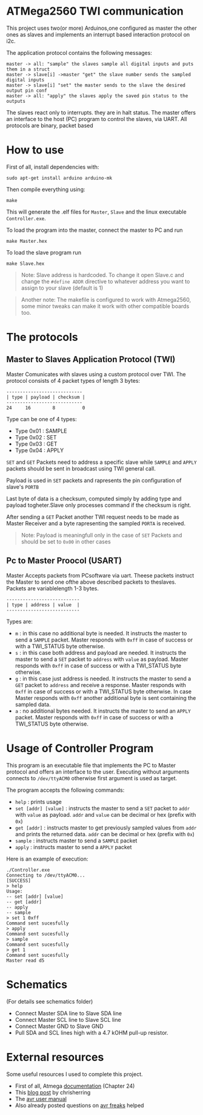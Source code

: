 # ATMega2560 TWI communication 
This project uses two(or more) Arduinos,one configured as master the other ones as slaves and implements an interrupt based interaction protocol on i2c.


The application protocol contains the following messages:
``` 
master -> all: "sample" the slaves sample all digital inputs and puts them in a struct 
master -> slave[i] ->master "get" the slave number sends the sampled digital inputs 
master -> slave[i] "set" the master sends to the slave the desired output pin conf
master -> all: "apply" the slaves apply the saved pin status to the outputs
```
The slaves react only to interrupts. they are in halt status. The master offers an interface to the host (PC) program to control the slaves, via UART. All protocols are binary, packet based

# How to use
First of all, install dependencies with:
```
sudo apt-get install arduino arduino-mk
```
Then compile everything using:
```
make
```
This will generate the .elf files for `Master`, `Slave` and the linux executable `Controller.exe`.

To load the program into the master, connect the master to PC and run
```
make Master.hex
```
To load the slave program run
```
make Slave.hex
```

>Note: Slave address is hardcoded. To change it open Slave.c and change the `#define ADDR` directive to whatever address you want to assign to your slave (default is 1)

>Another note: The makefile is configured to work with Atmega2560, some minor tweaks can make it work with other compatible boards too.

# The protocols
## Master to Slaves Application Protocol (TWI)

 Master Comunicates with slaves using a custom protocol over TWI. The protocol consists of 4 packet types of length 3 bytes:

 ```
----------------------------
| type | payload | checksum |
----------------------------
24     16        8          0
 ```

 Type can be one of 4 types:
 * Type 0x01 :  SAMPLE
 * Type 0x02 :  SET
 * Type 0x03 :  GET
 * Type 0x04 :  APPLY

`SET` and `GET` Packets need to address a specific slave while `SAMPLE` and `APPLY` packets should be sent in broadcast using TWI general call.

Payload is used in `SET` packets and rapresents the pin configuration of slave's `PORTB`

Last byte of data is a checksum, computed simply by adding type and payload togheter.Slave only processes command if the checksum is right.

After sending a `GET` Packet another TWI request needs to be made as Master Receiver and a byte rapresenting the sampled `PORTA` is received.

 >Note: Payload is meaningfull only in the case of `SET` Packets and should be set to `0x00` in other cases

## Pc to Master Proocol (USART)
Master Accepts packets from PCsoftware via uart. Theese packets instruct the Master to send one ofthe above described packets to theslaves. Packets are variablelength 1-3 bytes.
```
---------------------------
| type | address | value  |
---------------------------
```
Types are:
* `m` : in this case no additional byte is needed. It instructs the master to send a `SAMPLE` packet. Master responds with `0xff` in case of success or with a TWI_STATUS byte otherwise.
* `s` : in this case both address and payload are needed. It instructs the master to send a `SET` packet to `address` with `value` as payload. Master responds with `0xff` in case of success or with a TWI_STATUS byte otherwise.
* `g` : in this case just address is needed. It instructs the master to send a `GET` packet to `address` and receive a response. Master responds with `0xff` in case of success or with a TWI_STATUS byte otherwise. In case Master responds with `0xff` another additional byte is sent containing the sampled data.
* `a` : no additional bytes needed. It instructs the master to send an `APPLY` packet. Master responds with `0xff` in case of success or with a TWI_STATUS byte otherwise.

# Usage of Controller Program
This program is an executable file that implements the PC to Master protocol and offers an interface to the user. Executing without arguments connects to `/dev/ttyACM0` otherwise first argument is used as target.

The program accepts the following commands:

* `help` : prints usage
* `set [addr] [value]` : instructs the master to send a `SET` packet to `addr` with `value` as payload. `addr` and `value` can be decimal or hex (prefix with `0x`)
* `get [addr]` : instructs master to get previously sampled values from `addr` and prints the returned data. `addr` can be decimal or hex (prefix with `0x`)
* `sample` : instructs master to send a `SAMPLE` packet
* `apply` : instructs master to send a `APPLY` packet

Here is an example of execution:
```
./Controller.exe
Connecting to /dev/ttyACM0...
[SUCCESS]
> help
Usage:
-- set [addr] [value]
-- get [addr]
-- apply
-- sample
> set 1 0xff
Command sent sucesfully
> apply
Command sent sucesfully
> sample
Command sent sucesfully
> get 1
Command sent sucesfully
Master read d5

```

# Schematics
(For details see schematics folder)

* Connect Master SDA line to Slave SDA line
* Connect Master SCL line to Slave SCL line
* Connect Master GND to Slave GND 
* Pull SDA and SCL lines high with a 4.7 kOHM pull-up resistor.



# External resources
Some useful resources I used to complete this project. 
* First of all, Atmega [documentation](http://ww1.microchip.com/downloads/en/DeviceDoc/Atmel-2549-8-bit-AVR-Microcontroller-ATmega640-1280-1281-2560-2561_datasheet.pdf) (Chapter 24)
* This [blog post](http://www.chrisherring.net/all/tutorial-interrupt-driven-twi-interface-for-avr-part1/) by chrisherring
* The [avr user manual](https://www.nongnu.org/avr-libc/user-manual/modules.html)
* Also already posted questions on [avr freaks](https://www.avrfreaks.net) helped
